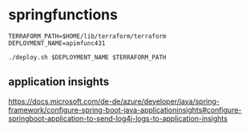 # springfunctions

```
TERRAFORM_PATH=$HOME/lib/terraform/terraform
DEPLOYMENT_NAME=apimfunc431

./deploy.sh $DEPLOYMENT_NAME $TERRAFORM_PATH
```


## application insights
https://docs.microsoft.com/de-de/azure/developer/java/spring-framework/configure-spring-boot-java-applicationinsights#configure-springboot-application-to-send-log4j-logs-to-application-insights